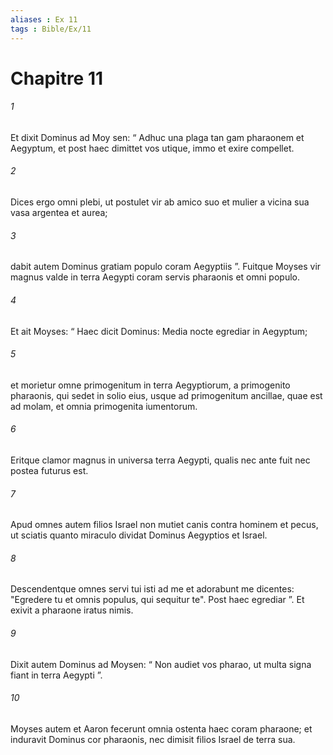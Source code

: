 ```yaml
---
aliases : Ex 11
tags : Bible/Ex/11
---
```


# Chapitre 11

###### 1
Et dixit Dominus ad Moy sen: “ Adhuc una plaga tan gam pharaonem et Aegyptum, et post haec dimittet vos utique, immo et exire compellet. 
###### 2
Dices ergo omni plebi, ut postulet vir ab amico suo et mulier a vicina sua vasa argentea et aurea; 
###### 3
dabit autem Dominus gratiam populo coram Aegyptiis ”. Fuitque Moyses vir magnus valde in terra Aegypti coram servis pharaonis et omni populo.
###### 4
Et ait Moyses: “ Haec dicit Dominus: Media nocte egrediar in Aegyptum; 
###### 5
et morietur omne primogenitum in terra Aegyptiorum, a primogenito pharaonis, qui sedet in solio eius, usque ad primogenitum ancillae, quae est ad molam, et omnia primogenita iumentorum. 
###### 6
Eritque clamor magnus in universa terra Aegypti, qualis nec ante fuit nec postea futurus est. 
###### 7
Apud omnes autem filios Israel non mutiet canis contra hominem et pecus, ut sciatis quanto miraculo dividat Dominus Aegyptios et Israel. 
###### 8
Descendentque omnes servi tui isti ad me et adorabunt me dicentes: "Egredere tu et omnis populus, qui sequitur te". Post haec egrediar ”. Et exivit a pharaone iratus nimis.
###### 9
Dixit autem Dominus ad Moysen: “ Non audiet vos pharao, ut multa signa fiant in terra Aegypti ”. 
###### 10
Moyses autem et Aaron fecerunt omnia ostenta haec coram pharaone; et induravit Dominus cor pharaonis, nec dimisit filios Israel de terra sua.
